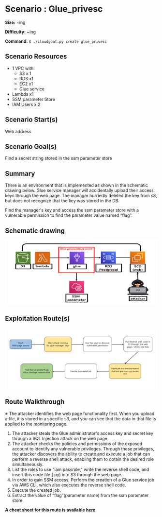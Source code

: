 # Scenario : Glue_privesc

**Size:** ~ing

**Difficulty:** ~ing

**Command:** `$ ./cloudgoat.py create glue_privesc`

## Scenario Resources

- 1 VPC with:
    - S3  x 1
    - RDS x1
    - EC2 x1
    - Glue service
- Lambda x1
- SSM parameter Store
- IAM Users x 2

## Scenario Start(s)

Web address

## Scenario Goal(s)

Find a secret string stored in the ssm parameter store

## Summary

There is an environment that is implemented as shown in the schematic drawing below. Glue service manager will accidentally upload their access keys through the web page. The manager hurriedly deleted the key from s3, but does not recognize that the key was stored in the DB.

Find the manager's key and access the ssm parameter store with a vulnerable permission to find the parameter value named “flag”.

## Schematic drawing

![Schematic drawing](assets/Untitled.png)

## Exploitation Route(s)

![Scenario Route(s)](assets/Untitled%201.png)

## Route Walkthrough

※ The attacker identifies the web page functionality first. When you upload a file, it is stored in a specific s3, and you can see that the data in that file is applied to the monitoring page.

1. The attacker steals the Glue administrator's access key and secret key through a SQL Injection attack on the web page.
2. The attacker checks the policies and permissions of the exposed account to identify any vulnerable privileges. Through these privileges, the attacker discovers the ability to create and execute a job that can perform a reverse shell attack, enabling them to obtain the desired role simultaneously.
3. List the roles to use "iam:passrole," write the reverse shell code, and insert this code file (.py) into S3 through the web page.
4. In order to gain SSM access, Perform the creation of a Glue service job via AWS CLI, which also executes the reverse shell code.
5. Execute the created job.
6. Extract the value of “flag”(parameter name) from the ssm parameter store.

**A cheat sheet for this route is available [here](./cheet_sheet.md)**
